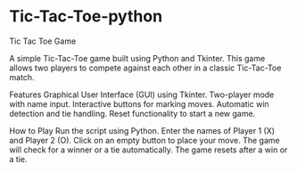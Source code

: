 # Tic-Tac-Toe-python
Tic Tac Toe Game

A simple Tic-Tac-Toe game built using Python and Tkinter. This game allows two players to compete against each other in a classic Tic-Tac-Toe match.

Features
Graphical User Interface (GUI) using Tkinter.
Two-player mode with name input.
Interactive buttons for marking moves.
Automatic win detection and tie handling.
Reset functionality to start a new game.

How to Play
Run the script using Python.
Enter the names of Player 1 (X) and Player 2 (O).
Click on an empty button to place your move.
The game will check for a winner or a tie automatically.
The game resets after a win or a tie.


